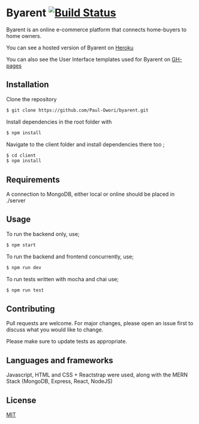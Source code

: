 # Byarent [![Build Status](https://travis-ci.org/Paul-Owori/byarent.svg?branch=master)](https://travis-ci.org/Paul-Owori/byarent)

Byarent is an online e-commerce platform that connects home-buyers to home owners.

You can see a hosted version of Byarent on [Heroku](https://frozen-sea-50507.herokuapp.com/)

You can also see the User Interface templates used for Byarent on [GH-pages](https://paul-owori.github.io/byarent/)

## Installation

Clone the repository

```bash
$ git clone https://github.com/Paul-Owori/byarent.git
```

Install dependencies in the root folder with

```bash
$ npm install
```

Navigate to the client folder and install dependencies there too ;

```bash
$ cd client
$ npm install
```

## Requirements

A connection to MongoDB, either local or online should be placed in ./server

## Usage

To run the backend only, use;

```bash
$ npm start
```

To run the backend and frontend concurrently, use;

```bash
$ npm run dev
```

To run tests written with mocha and chai use;

```bash
$ npm run test
```

## Contributing

Pull requests are welcome. For major changes, please open an issue first to discuss what you would like to change.

Please make sure to update tests as appropriate.

## Languages and frameworks

Javascript, HTML and CSS + Reactstrap were used, along with the MERN Stack (MongoDB, Express, React, NodeJS)

## License

[MIT](https://choosealicense.com/licenses/mit/)
